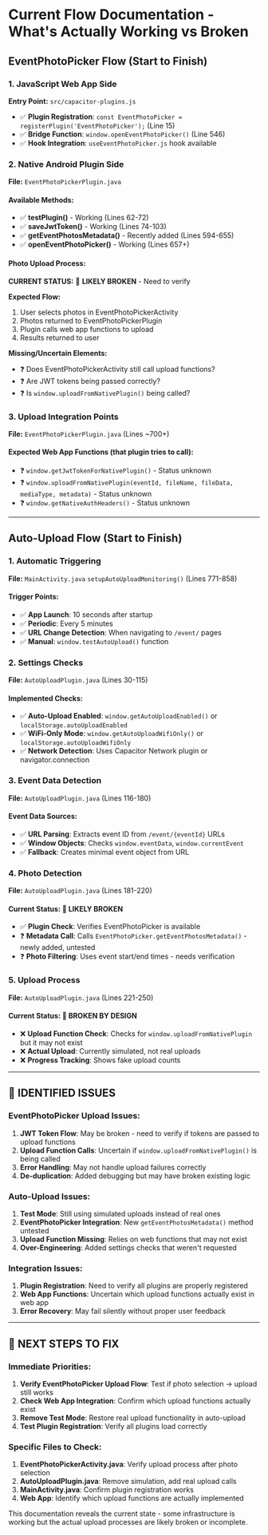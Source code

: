 # Current Flow Documentation - What's Actually Working vs Broken

## EventPhotoPicker Flow (Start to Finish)

### 1. JavaScript Web App Side
**Entry Point:** `src/capacitor-plugins.js`
- ✅ **Plugin Registration**: `const EventPhotoPicker = registerPlugin('EventPhotoPicker');` (Line 15)
- ✅ **Bridge Function**: `window.openEventPhotoPicker()` (Line 546)
- ✅ **Hook Integration**: `useEventPhotoPicker.js` hook available

### 2. Native Android Plugin Side  
**File:** `EventPhotoPickerPlugin.java`

#### Available Methods:
- ✅ **testPlugin()** - Working (Lines 62-72)
- ✅ **saveJwtToken()** - Working (Lines 74-103)  
- ✅ **getEventPhotosMetadata()** - Recently added (Lines 594-655)
- ✅ **openEventPhotoPicker()** - Working (Lines 657+)

#### Photo Upload Process:
**CURRENT STATUS:** 🚨 **LIKELY BROKEN** - Need to verify

**Expected Flow:**
1. User selects photos in EventPhotoPickerActivity
2. Photos returned to EventPhotoPickerPlugin  
3. Plugin calls web app functions to upload
4. Results returned to user

**Missing/Uncertain Elements:**
- ❓ Does EventPhotoPickerActivity still call upload functions?
- ❓ Are JWT tokens being passed correctly?
- ❓ Is `window.uploadFromNativePlugin()` being called?

### 3. Upload Integration Points
**File:** `EventPhotoPickerPlugin.java` (Lines ~700+)

#### Expected Web App Functions (that plugin tries to call):
- ❓ `window.getJwtTokenForNativePlugin()` - Status unknown
- ❓ `window.uploadFromNativePlugin(eventId, fileName, fileData, mediaType, metadata)` - Status unknown
- ❓ `window.getNativeAuthHeaders()` - Status unknown

---

## Auto-Upload Flow (Start to Finish)

### 1. Automatic Triggering
**File:** `MainActivity.java` `setupAutoUploadMonitoring()` (Lines 771-858)

#### Trigger Points:
- ✅ **App Launch**: 10 seconds after startup
- ✅ **Periodic**: Every 5 minutes  
- ✅ **URL Change Detection**: When navigating to `/event/` pages
- ✅ **Manual**: `window.testAutoUpload()` function

### 2. Settings Checks
**File:** `AutoUploadPlugin.java` (Lines 30-115)

#### Implemented Checks:
- ✅ **Auto-Upload Enabled**: `window.getAutoUploadEnabled()` or `localStorage.autoUploadEnabled`
- ✅ **WiFi-Only Mode**: `window.getAutoUploadWifiOnly()` or `localStorage.autoUploadWifiOnly`
- ✅ **Network Detection**: Uses Capacitor Network plugin or navigator.connection

### 3. Event Data Detection  
**File:** `AutoUploadPlugin.java` (Lines 116-180)

#### Event Data Sources:
- ✅ **URL Parsing**: Extracts event ID from `/event/{eventId}` URLs
- ✅ **Window Objects**: Checks `window.eventData`, `window.currentEvent`
- ✅ **Fallback**: Creates minimal event object from URL

### 4. Photo Detection
**File:** `AutoUploadPlugin.java` (Lines 181-220)

#### Current Status: 🚨 **LIKELY BROKEN**
- ✅ **Plugin Check**: Verifies EventPhotoPicker is available
- ❓ **Metadata Call**: Calls `EventPhotoPicker.getEventPhotosMetadata()` - newly added, untested
- ❓ **Photo Filtering**: Uses event start/end times - needs verification

### 5. Upload Process
**File:** `AutoUploadPlugin.java` (Lines 221-250)

#### Current Status: 🚨 **BROKEN BY DESIGN**  
- ❌ **Upload Function Check**: Checks for `window.uploadFromNativePlugin` but it may not exist
- ❌ **Actual Upload**: Currently simulated, not real uploads
- ❌ **Progress Tracking**: Shows fake upload counts

---

## 🚨 IDENTIFIED ISSUES

### EventPhotoPicker Upload Issues:
1. **JWT Token Flow**: May be broken - need to verify if tokens are passed to upload functions
2. **Upload Function Calls**: Uncertain if `window.uploadFromNativePlugin()` is being called
3. **Error Handling**: May not handle upload failures correctly
4. **De-duplication**: Added debugging but may have broken existing logic

### Auto-Upload Issues:
1. **Test Mode**: Still using simulated uploads instead of real ones
2. **EventPhotoPicker Integration**: New `getEventPhotosMetadata()` method untested
3. **Upload Function Missing**: Relies on web functions that may not exist
4. **Over-Engineering**: Added settings checks that weren't requested

### Integration Issues:
1. **Plugin Registration**: Need to verify all plugins are properly registered
2. **Web App Functions**: Uncertain which upload functions actually exist in web app
3. **Error Recovery**: May fail silently without proper user feedback

---

## 🔧 NEXT STEPS TO FIX

### Immediate Priorities:
1. **Verify EventPhotoPicker Upload Flow**: Test if photo selection → upload still works
2. **Check Web App Integration**: Confirm which upload functions actually exist
3. **Remove Test Mode**: Restore real upload functionality in auto-upload
4. **Test Plugin Registration**: Verify all plugins load correctly

### Specific Files to Check:
1. **EventPhotoPickerActivity.java**: Verify upload process after photo selection
2. **AutoUploadPlugin.java**: Remove simulation, add real upload calls
3. **MainActivity.java**: Confirm plugin registration works
4. **Web App**: Identify which upload functions are actually implemented

This documentation reveals the current state - some infrastructure is working but the actual upload processes are likely broken or incomplete.